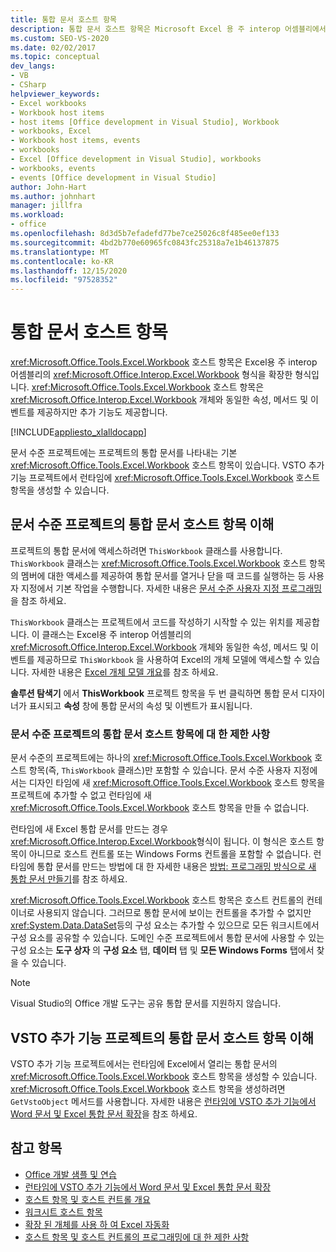```yaml
---
title: 통합 문서 호스트 항목
description: 통합 문서 호스트 항목은 Microsoft Excel 용 주 interop 어셈블리에서 통합 문서 유형을 확장 하는 유형 임을 알아봅니다.
ms.custom: SEO-VS-2020
ms.date: 02/02/2017
ms.topic: conceptual
dev_langs:
- VB
- CSharp
helpviewer_keywords:
- Excel workbooks
- Workbook host items
- host items [Office development in Visual Studio], Workbook
- workbooks, Excel
- Workbook host items, events
- workbooks
- Excel [Office development in Visual Studio], workbooks
- workbooks, events
- events [Office development in Visual Studio]
author: John-Hart
ms.author: johnhart
manager: jillfra
ms.workload:
- office
ms.openlocfilehash: 8d3d5b7efadefd77be7ce25026c8f485ee0ef133
ms.sourcegitcommit: 4bd2b770e60965fc0843fc25318a7e1b46137875
ms.translationtype: MT
ms.contentlocale: ko-KR
ms.lasthandoff: 12/15/2020
ms.locfileid: "97528352"
---
```

# <a name="workbook-host-item"></a>통합 문서 호스트 항목
  <xref:Microsoft.Office.Tools.Excel.Workbook> 호스트 항목은 Excel용 주 interop 어셈블리의 <xref:Microsoft.Office.Interop.Excel.Workbook> 형식을 확장한 형식입니다. <xref:Microsoft.Office.Tools.Excel.Workbook> 호스트 항목은 <xref:Microsoft.Office.Interop.Excel.Workbook> 개체와 동일한 속성, 메서드 및 이벤트를 제공하지만 추가 기능도 제공합니다.

 [!INCLUDE[appliesto_xlalldocapp](../vsto/includes/appliesto-xlalldocapp-md.md)]

 문서 수준 프로젝트에는 프로젝트의 통합 문서를 나타내는 기본 <xref:Microsoft.Office.Tools.Excel.Workbook> 호스트 항목이 있습니다. VSTO 추가 기능 프로젝트에서 런타임에 <xref:Microsoft.Office.Tools.Excel.Workbook> 호스트 항목을 생성할 수 있습니다.

## <a name="understand-the-workbook-host-item-in-document-level-projects"></a>문서 수준 프로젝트의 통합 문서 호스트 항목 이해
 프로젝트의 통합 문서에 액세스하려면 `ThisWorkbook` 클래스를 사용합니다. `ThisWorkbook` 클래스는 <xref:Microsoft.Office.Tools.Excel.Workbook> 호스트 항목의 멤버에 대한 액세스를 제공하여 통합 문서를 열거나 닫을 때 코드를 실행하는 등 사용자 지정에서 기본 작업을 수행합니다. 자세한 내용은 [문서 수준 사용자 지정 프로그래밍](../vsto/programming-document-level-customizations.md)을 참조 하세요.

 `ThisWorkbook` 클래스는 프로젝트에서 코드를 작성하기 시작할 수 있는 위치를 제공합니다. 이 클래스는 Excel용 주 interop 어셈블리의 <xref:Microsoft.Office.Interop.Excel.Workbook> 개체와 동일한 속성, 메서드 및 이벤트를 제공하므로 `ThisWorkbook` 을 사용하여 Excel의 개체 모델에 액세스할 수 있습니다. 자세한 내용은 [Excel 개체 모델 개요](../vsto/excel-object-model-overview.md)를 참조 하세요.

 **솔루션 탐색기** 에서 **ThisWorkbook** 프로젝트 항목을 두 번 클릭하면 통합 문서 디자이너가 표시되고 **속성** 창에 통합 문서의 속성 및 이벤트가 표시됩니다.

### <a name="limitations-of-the-workbook-host-item-in-document-level-projects"></a>문서 수준 프로젝트의 통합 문서 호스트 항목에 대 한 제한 사항
 문서 수준의 프로젝트에는 하나의 <xref:Microsoft.Office.Tools.Excel.Workbook> 호스트 항목(즉, `ThisWorkbook` 클래스)만 포함할 수 있습니다. 문서 수준 사용자 지정에서는 디자인 타임에 새 <xref:Microsoft.Office.Tools.Excel.Workbook> 호스트 항목을 프로젝트에 추가할 수 없고 런타임에 새 <xref:Microsoft.Office.Tools.Excel.Workbook> 호스트 항목을 만들 수 없습니다.

 런타임에 새 Excel 통합 문서를 만드는 경우 <xref:Microsoft.Office.Interop.Excel.Workbook>형식이 됩니다. 이 형식은 호스트 항목이 아니므로 호스트 컨트롤 또는 Windows Forms 컨트롤을 포함할 수 없습니다. 런타임에 통합 문서를 만드는 방법에 대 한 자세한 내용은 [방법: 프로그래밍 방식으로 새 통합 문서 만들기](../vsto/how-to-programmatically-create-new-workbooks.md)를 참조 하세요.

 <xref:Microsoft.Office.Tools.Excel.Workbook> 호스트 항목은 호스트 컨트롤의 컨테이너로 사용되지 않습니다. 그러므로 통합 문서에 보이는 컨트롤을 추가할 수 없지만 <xref:System.Data.DataSet>등의 구성 요소는 추가할 수 있으므로 모든 워크시트에서 구성 요소를 공유할 수 있습니다. 도메인 수준 프로젝트에서 통합 문서에 사용할 수 있는 구성 요소는 **도구 상자** 의 **구성 요소** 탭, **데이터** 탭 및 **모든 Windows Forms** 탭에서 찾을 수 있습니다.

> [!NOTE]
> Visual Studio의 Office 개발 도구는 공유 통합 문서를 지원하지 않습니다.

## <a name="understand-workbook-host-items-in-vsto-add-in-projects"></a>VSTO 추가 기능 프로젝트의 통합 문서 호스트 항목 이해
 VSTO 추가 기능 프로젝트에서는 런타임에 Excel에서 열리는 통합 문서의 <xref:Microsoft.Office.Tools.Excel.Workbook> 호스트 항목을 생성할 수 있습니다. <xref:Microsoft.Office.Tools.Excel.Workbook> 호스트 항목을 생성하려면 `GetVstoObject` 메서드를 사용합니다. 자세한 내용은 [런타임에 VSTO 추가 기능에서 Word 문서 및 Excel 통합 문서 확장](../vsto/extending-word-documents-and-excel-workbooks-in-vsto-add-ins-at-run-time.md)을 참조 하세요.

## <a name="see-also"></a>참고 항목
- [Office 개발 샘플 및 연습](../vsto/office-development-samples-and-walkthroughs.md)
- [런타임에 VSTO 추가 기능에서 Word 문서 및 Excel 통합 문서 확장](../vsto/extending-word-documents-and-excel-workbooks-in-vsto-add-ins-at-run-time.md)
- [호스트 항목 및 호스트 컨트롤 개요](../vsto/host-items-and-host-controls-overview.md)
- [워크시트 호스트 항목](../vsto/worksheet-host-item.md)
- [확장 된 개체를 사용 하 여 Excel 자동화](../vsto/automating-excel-by-using-extended-objects.md)
- [호스트 항목 및 호스트 컨트롤의 프로그래밍에 대 한 제한 사항](../vsto/programmatic-limitations-of-host-items-and-host-controls.md)
